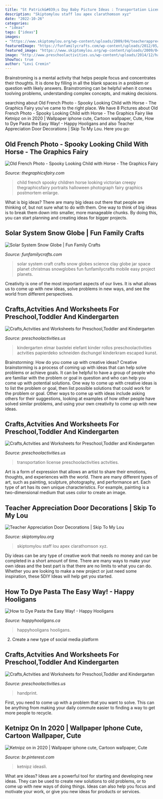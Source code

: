 ```yaml
---
title: "St Patrick&#039;s Day Baby Picture Ideas : Transportation License Preschoolactivities Actvities"
description: "Skiptomylou staff lou apex clarathomson xyz"
date: "2022-10-26"
categories:
- "ideas"
tags: ["ideas"]
images:
- "https://www.skiptomylou.org/wp-content/uploads/2009/04/teacherappreciationdoor6-1.jpg"
featuredImage: "https://funfamilycrafts.com/wp-content/uploads/2012/05/solar-system-craft.jpg"
featured_image: "https://www.skiptomylou.org/wp-content/uploads/2009/04/teacherappreciationdoor6-1.jpg"
image: "http://www.preschoolactivities.us/wp-content/uploads/2014/12/handprint-boat1.jpg"
ShowToc: true
author: "Levi Cremin"
---
```



Brainstroming is a mental activity that helps people focus and concentrates their thoughts. It is done by filling in all the blank spaces in a problem or question with likely answers. Brainstroming can be helpful when it comes toolving problems, understanding complex concepts, and making decisions.

	

		
searching about Old French Photo - Spooky Looking Child with Horse - The Graphics Fairy you've came to the right place. We have 8 Pictures about Old French Photo - Spooky Looking Child with Horse - The Graphics Fairy like Ketnipz on in 2020 | Wallpaper iphone cute, Cartoon wallpaper, Cute, How to Dye Pasta the Easy Way! - Happy Hooligans and also Teacher Appreciation Door Decorations | Skip To My Lou. Here you go:
		
    
## Old French Photo - Spooky Looking Child With Horse - The Graphics Fairy

<img loading=lazy src="https://thegraphicsfairy.com/wp-content/uploads/2012/10/OldPhotoSpookyChild-GraphicsFairy1.jpg" onerror="this.onerror=null;this.src='https://tse2.mm.bing.net/th?id=OIP.qAd1F6-GUY0zZ6s6S3YfQQHaMD&amp;pid=15.1';" alt="Old French Photo - Spooky Looking Child with Horse - The Graphics Fairy">

_Source: thegraphicsfairy.com_

>child french spooky children horse looking victorian creepy thegraphicsfairy portraits halloween photograph fairy graphics postmortem enlarge. 

	

What is big ideas?
There are many big ideas out there that people are thinking of, but not sure what to do with them. One way to think of big ideas is to break them down into smaller, more manageable chunks. By doing this, you can start planning and creating ideas for bigger projects.

    
## Solar System Snow Globe | Fun Family Crafts

<img loading=lazy src="https://funfamilycrafts.com/wp-content/uploads/2012/05/solar-system-craft.jpg" onerror="this.onerror=null;this.src='https://tse4.mm.bing.net/th?id=OIP.yGEYxUQMoQvpj2CtYt7_6gHaLE&amp;pid=15.1';" alt="Solar System Snow Globe | Fun Family Crafts">

_Source: funfamilycrafts.com_

>solar system craft crafts snow globes science clay globe jar space planet christmas snowglobes fun funfamilycrafts mobile easy project planets. 

	

Creativity is one of the most important aspects of our lives. It is what allows us to come up with new ideas, solve problems in new ways, and see the world from different perspectives.

    
## Crafts,Actvities And Worksheets For Preschool,Toddler And Kindergarten

<img loading=lazy src="http://www.preschoolactivities.us/wp-content/uploads/2015/02/elephant-craft.jpg" onerror="this.onerror=null;this.src='https://tse2.mm.bing.net/th?id=OIP.G8RCo3wskg7owlz61ic1ogHaJ3&amp;pid=15.1';" alt="Crafts,Actvities and Worksheets for Preschool,Toddler and Kindergarten">

_Source: preschoolactivities.us_

>kindergarten elmar bastelei elefant kinder rollos preschoolactivities actvities papierdeko schneiden dschungel kinderkram escaped kunst. 

	

Brainstorming: How do you come up with creative ideas?
Creative brainstorming is a process of coming up with ideas that can help solve problems or achieve goals. It can be helpful to have a group of people who are familiar with the problem or goal in question and who can help you come up with potential solutions. One way to come up with creative ideas is to list the problem or goal, then list possible solutions that could work for the problem or goal. Other ways to come up with ideas include asking others for their suggestions, looking at examples of how other people have solved similar problems, and using your own creativity to come up with new ideas.

    
## Crafts,Actvities And Worksheets For Preschool,Toddler And Kindergarten

<img loading=lazy src="https://www.preschoolactivities.us/wp-content/uploads/2015/05/transportation-crafts.jpg" onerror="this.onerror=null;this.src='https://tse1.mm.bing.net/th?id=OIP.GnqOJ4j_2YLRwxBBq2YxyQHaJ4&amp;pid=15.1';" alt="Crafts,Actvities and Worksheets for Preschool,Toddler and Kindergarten">

_Source: preschoolactivities.us_

>transportation license preschoolactivities actvities. 

	

Art is a form of expression that allows an artist to share their emotions, thoughts, and experiences with the world. There are many different types of art, such as painting, sculpture, photography, and performance art. Each type of art has its own unique characteristics. For example, painting is a two-dimensional medium that uses color to create an image.

    
## Teacher Appreciation Door Decorations | Skip To My Lou

<img loading=lazy src="https://www.skiptomylou.org/wp-content/uploads/2009/04/teacherappreciationdoor6-1.jpg" onerror="this.onerror=null;this.src='https://tse2.mm.bing.net/th?id=OIP.mWQPh92M7gF80-2OKlVBUwAAAA&amp;pid=15.1';" alt="Teacher Appreciation Door Decorations | Skip To My Lou">

_Source: skiptomylou.org_

>skiptomylou staff lou apex clarathomson xyz. 

	

Diy ideas can be any type of creative work that needs no money and can be completed in a short amount of time. There are many ways to make your own ideas and the best part is that there are no limits to what you can do. Whether you are looking to make a new project or just need some inspiration, these 5DIY Ideas will help get you started.

    
## How To Dye Pasta The Easy Way! - Happy Hooligans

<img loading=lazy src="https://happyhooligans.ca/wp-content/uploads/2014/04/Dyed-pasta-for-sensory-bins-and-crafts-.jpg" onerror="this.onerror=null;this.src='https://tse3.mm.bing.net/th?id=OIP.jMH2sa9Ewyt0UtjodBlvawHaLH&amp;pid=15.1';" alt="How to Dye Pasta the Easy Way! - Happy Hooligans">

_Source: happyhooligans.ca_

>happyhooligans hooligans. 

	

2. Create a new type of social media platform

    
## Crafts,Actvities And Worksheets For Preschool,Toddler And Kindergarten

<img loading=lazy src="http://www.preschoolactivities.us/wp-content/uploads/2014/12/handprint-boat1.jpg" onerror="this.onerror=null;this.src='https://tse4.mm.bing.net/th?id=OIP.A7MW_NMU8vVPYiiMQ598owAAAA&amp;pid=15.1';" alt="Crafts,Actvities and Worksheets for Preschool,Toddler and Kindergarten">

_Source: preschoolactivities.us_

>handprint. 

	

First, you need to come up with a problem that you want to solve. This can be anything from making your daily commute easier to finding a way to get more people to recycle.

    
## Ketnipz On In 2020 | Wallpaper Iphone Cute, Cartoon Wallpaper, Cute

<img loading=lazy src="https://i.pinimg.com/736x/37/a5/e5/37a5e5caff33652517d02d10a03e48d5.jpg" onerror="this.onerror=null;this.src='https://tse3.mm.bing.net/th?id=OIP.G_srsTkENLJHfxWSIqPn-gHaNK&amp;pid=15.1';" alt="Ketnipz on in 2020 | Wallpaper iphone cute, Cartoon wallpaper, Cute">

_Source: br.pinterest.com_

>ketnipz ideasli. 

	

What are ideas?
Ideas are a powerful tool for starting and developing new ideas. They can be used to create new solutions to old problems, or to come up with new ways of doing things. Ideas can also help you focus and motivate your work, or give you new ideas for products or services.

